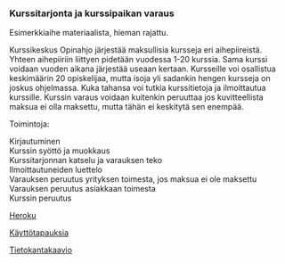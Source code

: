 ### Kurssitarjonta ja kurssipaikan varaus

Esimerkkiaihe materiaalista, hieman rajattu.  
  
Kurssikeskus Opinahjo järjestää maksullisia kursseja eri aihepiireistä. Yhteen aihepiiriin liittyen pidetään vuodessa 1-20 kurssia. Sama kurssi voidaan vuoden aikana järjestää useaan kertaan. Kursseille voi osallistua keskimäärin 20 opiskelijaa, mutta isoja yli sadankin hengen kursseja on joskus ohjelmassa. Kuka tahansa voi tutkia kurssitietoja ja ilmoittautua kurssille. Kurssin varaus voidaan kuitenkin peruuttaa jos kuvitteellista maksua ei olla maksettu, mutta tähän ei keskitytä sen enempää.  
  
Toimintoja:  
  
Kirjautuminen  
Kurssin syöttö ja muokkaus  
Kurssitarjonnan katselu ja varauksen teko  
Ilmoittautuneiden luettelo  
Varauksen peruutus yrityksen toimesta, jos maksua ei ole maksettu  
Varauksen peruutus asiakkaan toimesta  
Kurssin peruutus  
  
[Heroku](https://tsoha-kurssitarjonta-ja-varaus.herokuapp.com/)

[Käyttötapauksia](https://github.com/robertrantanen/Kurssitarjonta-ja-kurssipaikan-varaus/blob/master/documentation/k%C3%A4ytt%C3%B6tapaukset.md)

[Tietokantakaavio](https://raw.githubusercontent.com/robertrantanen/Kurssitarjonta-ja-kurssipaikan-varaus/master/documentation/Tietokantakaavio.jpg)

